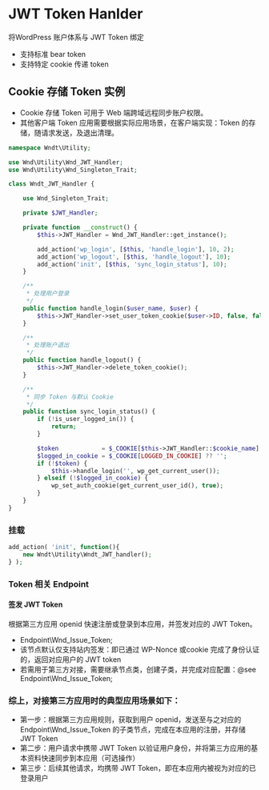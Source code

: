 # JWT Token Hanlder
将WordPress 账户体系与 JWT Token 绑定
- 支持标准 bear token
- 支持特定 cookie 传递 token

## Cookie 存储 Token 实例
- Cookie 存储 Token 可用于 Web 端跨域远程同步账户权限。
- 其他客户端 Token 应用需要根据实际应用场景，在客户端实现：Token 的存储，随请求发送，及退出清理。
```php
namespace Wndt\Utility;

use Wnd\Utility\Wnd_JWT_Handler;
use Wnd\Utility\Wnd_Singleton_Trait;

class Wndt_JWT_Handler {

	use Wnd_Singleton_Trait;

	private $JWT_Handler;

	private function __construct() {
		$this->JWT_Handler = Wnd_JWT_Handler::get_instance();

		add_action('wp_login', [$this, 'handle_login'], 10, 2);
		add_action('wp_logout', [$this, 'handle_logout'], 10);
		add_action('init', [$this, 'sync_login_status'], 10);
	}

	/**
	 * 处理用户登录
	 */
	public function handle_login($user_name, $user) {
		$this->JWT_Handler->set_user_token_cookie($user->ID, false, false);
	}

	/**
	 * 处理账户退出
	 */
	public function handle_logout() {
		$this->JWT_Handler->delete_token_cookie();
	}

	/**
	 * 同步 Token 与默认 Cookie
	 */
	public function sync_login_status() {
		if (!is_user_logged_in()) {
			return;
		}

		$token            = $_COOKIE[$this->JWT_Handler::$cookie_name] ?? '';
		$logged_in_cookie = $_COOKIE[LOGGED_IN_COOKIE] ?? '';
		if (!$token) {
			$this->handle_login('', wp_get_current_user());
		} elseif (!$logged_in_cookie) {
			wp_set_auth_cookie(get_current_user_id(), true);
		}
	}
}
```

### 挂载
```php
add_action( 'init', function(){
	new Wndt\Utility\Wndt_JWT_handler();
} );
```

### Token 相关 Endpoint

#### 签发 JWT Token
根据第三方应用 openid 快速注册或登录到本应用，并签发对应的 JWT Token。
- Endpoint\Wnd_Issue_Token; 
- 该节点默认仅支持站内签发：即已通过 WP-Nonce 或cookie 完成了身份认证的，返回对应用户的 JWT token
- 若需用于第三方对接，需要继承节点类，创建子类，并完成对应配置：@see Endpoint\Wnd_Issue_Token;

### 综上，对接第三方应用时的典型应用场景如下：
- 第一步：根据第三方应用规则，获取到用户 openid，发送至与之对应的  Endpoint\Wnd_Issue_Token 的子类节点，完成在本应用的注册，并存储 JWT Token
- 第二步：用户请求中携带 JWT Token 以验证用户身份，并将第三方应用的基本资料快速同步到本应用（可选操作）
- 第三步：后续其他请求，均携带 JWT Token，即在本应用内被视为对应的已登录用户
